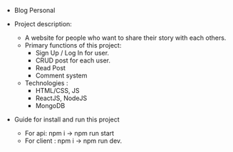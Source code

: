 * Blog Personal

* Project description:
  - A website for people who want to share their story with each others.
  - Primary functions of this project:
      + Sign Up / Log In for user.
      + CRUD post for each user.
      + Read Post
      + Comment system
  - Technologies : 
      + HTML/CSS, JS 
      + ReactJS, NodeJS
      + MongoDB
      
* Guide for install and run this project
  - For api: npm i -> npm run start
  - For client : npm i -> npm run dev.
  
  
